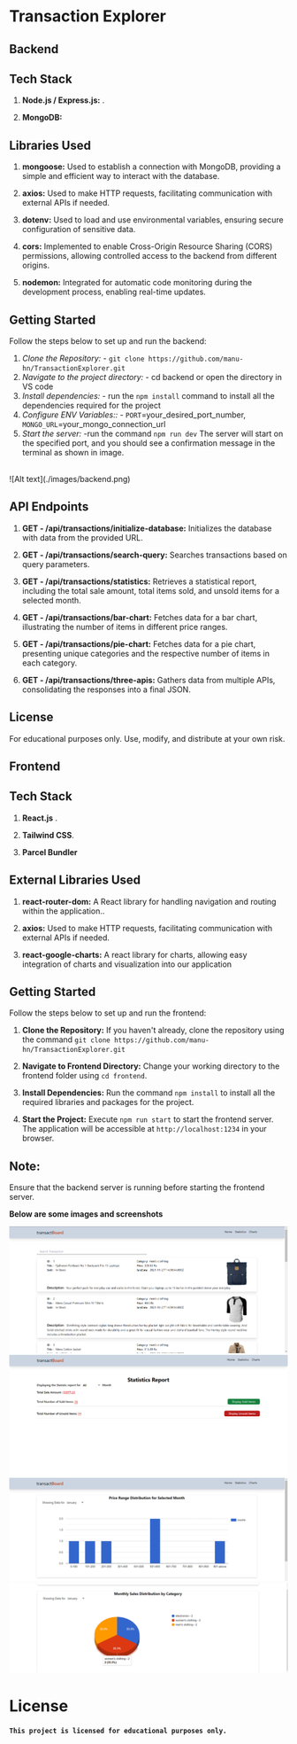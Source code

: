 # Transaction Explorer 

## Backend
## Tech Stack

1. **Node.js / Express.js:** .

2. **MongoDB:** 

## Libraries Used

1. **mongoose:** Used to establish a connection with MongoDB, providing a simple and efficient way to interact with the database.

2. **axios:** Used to make HTTP requests, facilitating communication with external APIs if needed.

3. **dotenv:** Used to load and use environmental variables, ensuring secure configuration of sensitive data.

4. **cors:** Implemented to enable Cross-Origin Resource Sharing (CORS) permissions, allowing controlled access to the backend from different origins.

5. **nodemon:** Integrated for automatic code monitoring during the development process, enabling real-time updates.

## Getting Started

Follow the steps below to set up and run the backend:

1. *Clone the Repository:* - `git clone https://github.com/manu-hn/TransactionExplorer.git`
2. *Navigate to the project directory:* - cd backend or open the directory in VS code
3. *Install dependencies:* - run the `npm install` command to install all the dependencies required for the project
4. *Configure ENV Variables::* - `PORT`=your_desired_port_number, `MONGO_URL`=your_mongo_connection_url
5. *Start the server:* -run the command `npm run dev` The server will start on the specified port, and you should see a confirmation message in the terminal as shown in  image.
<br />
![Alt text](./images/backend.png)

## API Endpoints

1. **GET - /api/transactions/initialize-database:** Initializes the database with data from the provided URL.

2. **GET - /api/transactions/search-query:** Searches transactions based on query parameters.

3. **GET - /api/transactions/statistics:** Retrieves a statistical report, including the total sale amount, total items sold, and unsold items for a selected month.

4. **GET - /api/transactions/bar-chart:** Fetches data for a bar chart, illustrating the number of items in different price ranges.

5. **GET - /api/transactions/pie-chart:** Fetches data for a pie chart, presenting unique categories and the respective number of items in each category.

6. **GET - /api/transactions/three-apis:** Gathers data from multiple APIs, consolidating the responses into a final JSON.

## License

For educational purposes only. Use, modify, and distribute at your own risk.



## Frontend
## Tech Stack

1. **React.js** .

2. **Tailwind CSS**.
 
3. **Parcel Bundler** 


## External Libraries Used


1. **react-router-dom:** A React library for handling navigation and routing within the application..

2. **axios:** Used to make HTTP requests, facilitating communication with external APIs if needed.

3. **react-google-charts:** A react library for charts, allowing easy integration of charts and visualization into our application

## Getting Started

Follow the steps below to set up and run the frontend:

1. **Clone the Repository:** If you haven't already, clone the repository using the command `git clone https://github.com/manu-hn/TransactionExplorer.git`

2. **Navigate to Frontend Directory:** Change your working directory to the frontend folder using `cd frontend`.

3. **Install Dependencies:** Run the command `npm install` to install all the required libraries and packages for the project.

4. **Start the Project:** Execute `npm run start` to start the frontend server. The application will be accessible at `http://localhost:1234` in your browser.

## Note:
 Ensure that the backend server is running before starting the frontend server.

**Below are some images and screenshots**
<br />

![Alt text](./images/frontend%201.png)
![Alt text](./images/frontend%202.png)
![Alt text](./images/frontend%203.png)
![Alt text](./images/frontend%204.png)
 
# License

**`This project is licensed for educational purposes only.`**